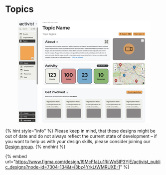 # Topics

<figure><img src="../../.gitbook/assets/Topic About.png" alt=""><figcaption></figcaption></figure>

{% hint style="info" %}
Please keep in mind, that these designs might be out of date and do not always reflect the current state of development – if you want to help us with your design skills, please consider joining our [Design group](../../organization/community/circles-and-groups.md#design).
{% endhint %}



{% embed url="https://www.figma.com/design/I9McFfaLu1RiiWp5IP3YjE/activist_public_designs?node-id=7304-134&t=i3bz4YrkLtWMRUXE-1" %}
